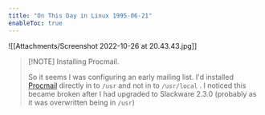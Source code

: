 ```yaml
---
title: "On This Day in Linux 1995-06-21"
enableToc: true
---
```

![[Attachments/Screenshot 2022-10-26 at 20.43.43.jpg]]
> [!NOTE]  Installing Procmail.
> 
> So it seems I was configuring an early mailing list. I'd installed [Procmail](https://en.wikipedia.org/wiki/Procmail) directly in to `/usr` and not in to `/usr/local` . I noticed this became broken after I had upgraded to Slackware 2.3.0 (probably as it was overwritten being in `/usr`)
> 
